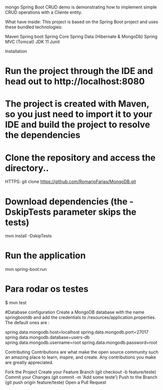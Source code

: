 mongo Spring Boot CRUD demo is demonstrating how to implement simple CRUD operations with a Cliente entity.


What have inside:
This project is based on the Spring Boot project and uses these bundled technologies:


Maven
Spring boot
Spring Core
Spring Data (Hibernate & MongoDb)
Spring MVC (Tomcat)
JDK 11
Junit


Installation
# Run the project through the IDE and head out to http://localhost:8080


# The project is created with Maven, so you just need to import it to your IDE and build the project to resolve the dependencies


# Clone the repository and access the directory..
HTTPS: git clone https://github.com/RomarioFarias/MongoDB.git


# Download dependencies (the -DskipTests parameter skips the tests)
mvn install -DskipTests


# Run the application
mvn spring-boot:run


# Para rodar os testes
$ mvn test


#Database configuration
Create a MongoDB database with the name springbootdb and add the credentials to /resources/application.properties.
The default ones are :


spring.data.mongodb.host=localhost
spring.data.mongodb.port=27017
spring.data.mongodb.database=users-db
spring.data.mongodb.username=root
spring.data.mongodb.password=root

Contributing
Contributions are what make the open source community such an amazing place to learn, inspire, and create. Any contributions you make are greatly appreciated.

Fork the Project
Create your Feature Branch (git checkout -b feature/teste)
Commit your Changes (git commit -m 'Add some teste')
Push to the Branch (git push origin feature/teste)
Open a Pull Request
